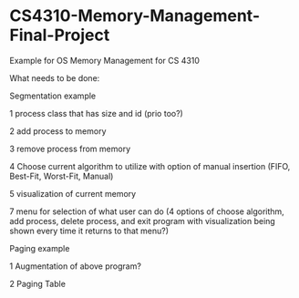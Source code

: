 # CS4310-Memory-Management-Final-Project
Example for OS Memory Management for CS 4310

What needs to be done:

Segmentation example

1 process class that has size and id (prio too?)

2 add process to memory

3 remove process from memory

4 Choose current algorithm to utilize with option of manual insertion (FIFO, Best-Fit, Worst-Fit, Manual)

5 visualization of current memory

7 menu for selection of what user can do (4 options of choose algorithm, add process, delete process, and exit program with visualization being shown every time it returns to that menu?) 

Paging example

1 Augmentation of above program?

2 Paging Table
